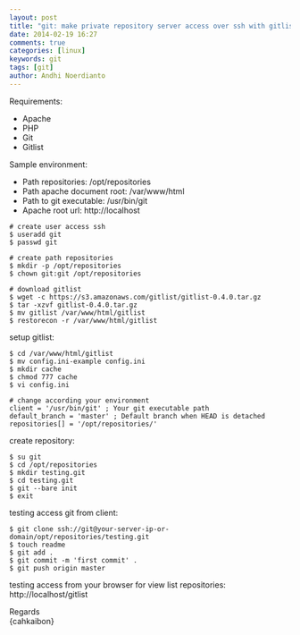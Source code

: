 ```yaml
---
layout: post
title: "git: make private repository server access over ssh with gitlist repository viewer"
date: 2014-02-19 16:27
comments: true
categories: [linux]
keywords: git
tags: [git]
author: Andhi Noerdianto 
---
```

Requirements:

- Apache
- PHP
- Git
- Gitlist

Sample environment:

- Path repositories: /opt/repositories
- Path apache document root: /var/www/html
- Path to git executable: /usr/bin/git
- Apache root url: http://localhost

<!-- more -->

```
# create user access ssh
$ useradd git
$ passwd git

# create path repositories
$ mkdir -p /opt/repositories
$ chown git:git /opt/repositories

# download gitlist
$ wget -c https://s3.amazonaws.com/gitlist/gitlist-0.4.0.tar.gz
$ tar -xzvf gitlist-0.4.0.tar.gz
$ mv gitlist /var/www/html/gitlist
$ restorecon -r /var/www/html/gitlist
```

setup gitlist:
```
$ cd /var/www/html/gitlist
$ mv config.ini-example config.ini
$ mkdir cache
$ chmod 777 cache
$ vi config.ini

# change according your environment
client = '/usr/bin/git' ; Your git executable path
default_branch = 'master' ; Default branch when HEAD is detached
repositories[] = '/opt/repositories/'
```

create repository:
```
$ su git
$ cd /opt/repositories
$ mkdir testing.git
$ cd testing.git
$ git --bare init
$ exit
```

testing access git from client:
```
$ git clone ssh://git@your-server-ip-or-domain/opt/repositories/testing.git
$ touch readme
$ git add .
$ git commit -m 'first commit' .
$ git push origin master
```

testing access from your browser for view list repositories: http://localhost/gitlist

Regards<br/>
{cahkaibon}
